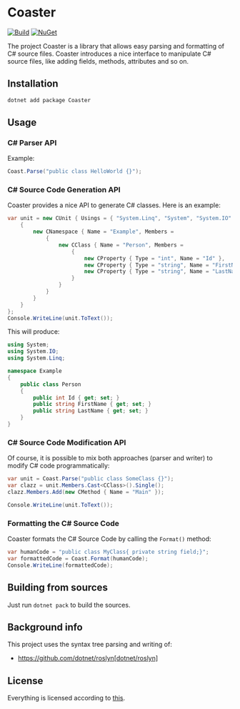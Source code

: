 # Coaster

[![Build](https://github.com/xafero/Coaster/actions/workflows/dotnet.yml/badge.svg)](https://github.com/xafero/Coaster/actions/workflows/dotnet.yml) [![NuGet](https://img.shields.io/nuget/v/Coaster.svg)](https://www.nuget.org/packages/Coaster/)

The project Coaster is a library that allows easy parsing and formatting of C# source files. Coaster introduces a nice interface to manipulate C# source files, like adding fields, methods, attributes and so on.

## Installation

```bash
dotnet add package Coaster
```

## Usage

### C# Parser API

Example:
```csharp
Coast.Parse("public class HelloWorld {}");
```

### C# Source Code Generation API

Coaster provides a nice API to generate C# classes. Here is an example:

```csharp
var unit = new CUnit { Usings = { "System.Linq", "System", "System.IO" }, Members =
    {
        new CNamespace { Name = "Example", Members =
            {
                new CClass { Name = "Person", Members =
                    {
                        new CProperty { Type = "int", Name = "Id" },
                        new CProperty { Type = "string", Name = "FirstName" },
                        new CProperty { Type = "string", Name = "LastName" }
                    }
                }
            }
        }
    }
};
Console.WriteLine(unit.ToText());
```

This will produce:

```csharp
using System;
using System.IO;
using System.Linq;

namespace Example
{
    public class Person 
    {
        public int Id { get; set; }
        public string FirstName { get; set; }
        public string LastName { get; set; }
    }
}
```

### C# Source Code Modification API

Of course, it is possible to mix both approaches (parser and writer) to modify C# code programmatically:

```csharp
var unit = Coast.Parse("public class SomeClass {}");
var clazz = unit.Members.Cast<CClass>().Single();
clazz.Members.Add(new CMethod { Name = "Main" });

Console.WriteLine(unit.ToText());
```

### Formatting the C# Source Code

Coaster formats the C# Source Code by calling the `Format()` method:

```csharp
var humanCode = "public class MyClass{ private string field;}";
var formattedCode = Coast.Format(humanCode);
Console.WriteLine(formattedCode);
```

## Building from sources

Just run `dotnet pack` to build the sources.

## Background info

This project uses the syntax tree parsing and writing of:

* https://github.com/dotnet/roslyn[dotnet/roslyn]

## License

Everything is licensed according to [this](./LICENSE).

